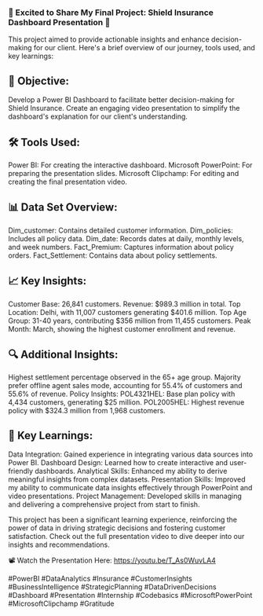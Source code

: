### 🌟 Excited to Share My Final Project: Shield Insurance Dashboard Presentation 🌟

This project aimed to provide actionable insights and enhance decision-making for our client. 
Here's a brief overview of our journey, tools used, and key learnings:

##   🎯 Objective:
Develop a Power BI Dashboard to facilitate better decision-making for Shield Insurance.
Create an engaging video presentation to simplify the dashboard's explanation for our client's understanding.

##  🛠 Tools Used:
Power BI: For creating the interactive dashboard.
Microsoft PowerPoint: For preparing the presentation slides.
Microsoft Clipchamp: For editing and creating the final presentation video.

## 📊 Data Set Overview:
Dim_customer: Contains detailed customer information.
Dim_policies: Includes all policy data.
Dim_date: Records dates at daily, monthly levels, and week numbers.
Fact_Premium: Captures information about policy orders.
Fact_Settlement: Contains data about policy settlements.

## 📈 Key Insights:
Customer Base: 26,841 customers.
Revenue: $989.3 million in total.
Top Location: Delhi, with 11,007 customers generating $401.6 million.
Top Age Group: 31-40 years, contributing $356 million from 11,455 customers.
Peak Month: March, showing the highest customer enrollment and revenue.

## 🔍 Additional Insights:
Highest settlement percentage observed in the 65+ age group.
Majority prefer offline agent sales mode, accounting for 55.4% of customers and 55.6% of revenue.
Policy Insights:
POL4321HEL: Base plan policy with 4,434 customers, generating $25 million.
POL2005HEL: Highest revenue policy with $324.3 million from 1,968 customers.

## 🚀 Key Learnings:
Data Integration: Gained experience in integrating various data sources into Power BI.
Dashboard Design: Learned how to create interactive and user-friendly dashboards.
Analytical Skills: Enhanced my ability to derive meaningful insights from complex datasets.
Presentation Skills: Improved my ability to communicate data insights effectively through PowerPoint and video presentations.
Project Management: Developed skills in managing and delivering a comprehensive project from start to finish.


This project has been a significant learning experience, reinforcing the power of data in driving strategic decisions and fostering customer satisfaction. 
Check out the full presentation video to dive deeper into our insights and recommendations.

📽️ Watch the Presentation Here: https://youtu.be/T_As0WuvLA4

#PowerBI #DataAnalytics #Insurance #CustomerInsights #BusinessIntelligence #StrategicPlanning #DataDrivenDecisions 
#Dashboard #Presentation #Internship #Codebasics #MicrosoftPowerPoint #MicrosoftClipchamp #Gratitude
